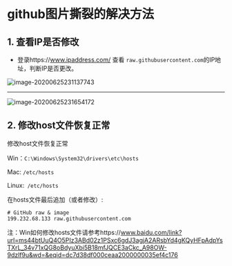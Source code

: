 # github图片撕裂的解决方法

## 1. 查看IP是否修改

* 登录https://www.ipaddress.com/  查看 `raw.githubusercontent.com`的IP地址，判断IP是否更改。

![image-20200625231137743](/home/cxh/.config/Typora/typora-user-images/image-20200625231137743.png)

---

![image-20200625231654172](/home/cxh/.config/Typora/typora-user-images/image-20200625231654172.png)

## 2. 修改host文件恢复正常

修改host文件恢复正常

Win：`C:\Windows\System32\drivers\etc\hosts`

Mac: `/etc/hosts`

Linux:` /etc/hosts`

在hosts文件最后追加（或者修改）:

```
# GitHub raw & image
199.232.68.133 raw.githubusercontent.com 
```

注：Win如何修改hosts文件请参考https://www.baidu.com/link?url=ms44btUuQ4O5PIz3ABd02z1PSxc6gdJ3agjA2ARsbYd4gKQyHFpAdpYsTXrL_34v71xQG8oBdyuXbi5B18mfJQCE3aCkc_A98OW-9dzlf9u&wd=&eqid=dc7d38df000ceaa2000000035ef4c176

